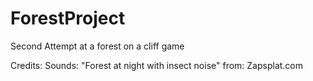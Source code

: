 # ForestProject
Second Attempt at a forest on a cliff game

Credits:
Sounds:
"Forest at night with insect noise" from: Zapsplat.com
